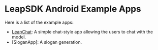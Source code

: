 LeapSDK Android Example Apps
===
Here is a list of the example apps:
* [LeapChat](LeapChat/): A simple chat-style app allowing the users to chat with the model.
* [SloganApp]: A slogan generation.
